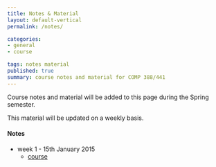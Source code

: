 ```yaml
---
title: Notes & Material
layout: default-vertical
permalink: /notes/

categories:
- general
- course

tags: notes material
published: true
summary: course notes and material for COMP 388/441
---
```


Course notes and material will be added to this page during the Spring semester. 

This material will be updated on a weekly basis.

#### Notes

* week 1 - 15th January 2015
  * [course]()